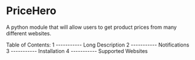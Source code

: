 # PriceHero
A python module that will allow users to get product prices from many different websites. 

Table of Contents:
1 ----------- Long Description
2 ----------- Notifications
3 ----------- Installation
4 ----------- Supported Websites

